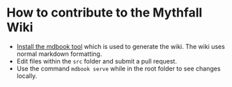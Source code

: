# How to contribute to the Mythfall Wiki

* [Install the mdbook tool](https://rust-lang.github.io/mdBook/guide/installation.html) which is used to generate the wiki.
The wiki uses normal markdown formatting.
* Edit files within the `src` folder and submit a pull request.
* Use the command `mdbook serve` while in the root folder to see changes locally.